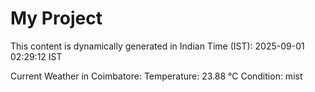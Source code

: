 # My Project

This content is dynamically generated in Indian Time (IST): 2025-09-01 02:29:12 IST


Current Weather in Coimbatore:
Temperature: 23.88 °C
Condition: mist

